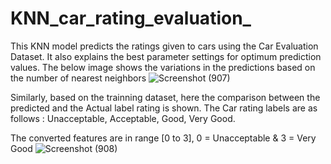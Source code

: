 # KNN_car_rating_evaluation_
This KNN model predicts the ratings given to cars using the Car Evaluation Dataset. It also explains the best parameter settings for optimum prediction values.
The below image shows the variations in the predictions based on the number of nearest neighbors 
![Screenshot (907)](https://user-images.githubusercontent.com/46881796/108905862-3a219600-7646-11eb-9535-b4a819f96fc1.png)


Similarly, based on the trainning dataset, here the comparison between the predicted and the Actual label rating is shown.
The Car rating labels are as follows : Unacceptable, Acceptable, Good, Very Good.

The converted features are in range [0 to 3], 0 = Unacceptable & 3 = Very Good
![Screenshot (908)](https://user-images.githubusercontent.com/46881796/108906274-b61bde00-7646-11eb-8c16-1cb84ed19691.png)

